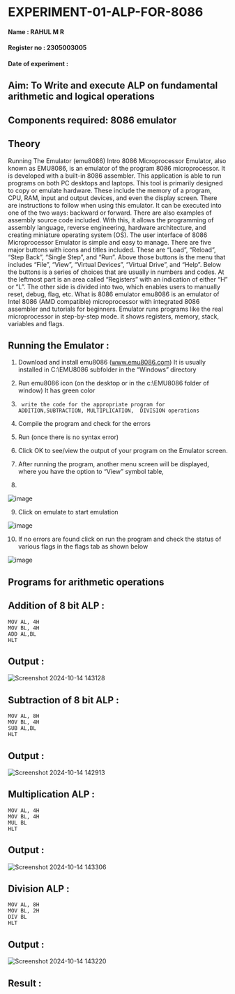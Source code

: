 # EXPERIMENT-01-ALP-FOR-8086
#### Name : RAHUL M R 
#### Register no : 2305003005
#### Date of experiment :





## Aim: To Write and execute ALP on fundamental arithmetic and logical operations
## Components required: 8086  emulator 
## Theory 
Running The Emulator (emu8086) Intro 8086 Microprocessor Emulator, also known as EMU8086, is an emulator of the program 8086 microprocessor. It is developed with a built-in 8086 assembler. This application is able to run programs on both PC desktops and laptops. This tool is primarily designed to copy or emulate hardware. These include the memory of a program, CPU, RAM, input and output devices, and even the display screen. There are instructions to follow when using this emulator. It can be executed into one of the two ways: backward or forward. There are also examples of assembly source code included. With this, it allows the programming of assembly language, reverse engineering, hardware architecture, and creating miniature operating system (OS). The user interface of 8086 Microprocessor Emulator is simple and easy to manage. There are five major buttons with icons and titles included. These are “Load”, “Reload”, “Step Back”, “Single Step”, and “Run”. Above those buttons is the menu that includes “File”, “View”, “Virtual Devices”, “Virtual Drive”, and “Help”. Below the buttons is a series of choices that are usually in numbers and codes. At the leftmost part is an area called “Registers” with an indication of either “H” or “L”. The other side is divided into two, which enables users to manually reset, debug, flag, etc. What is 8086 emulator emu8086 is an emulator of Intel 8086 (AMD compatible) microprocessor with integrated 8086 assembler and tutorials for beginners. Emulator runs programs like the real microprocessor in step-by-step mode. it shows registers, memory, stack, variables and flags.


## Running the Emulator :
1.	Download and install emu8086 (www.emu8086.com) It is usually installed in C:\EMU8086 subfolder in the “Windows” directory
2.	  Run  emu8086 icon (on the desktop or in the c:\EMU8086 folder of window) It has green color 
 
 
3.		write the code for the appropriate program for ADDITION,SUBTRACTION, MULTIPLICATION,  DIVISION operations 

4.	 Compile the program and check for the errors 
5.	Run (once there is no syntax error) 

6.	Click OK to see/view the output of your program on the Emulator screen. 


7.	After running the program, another menu screen will be displayed, where you have the option to “View” symbol table,
8.	 


![image](https://user-images.githubusercontent.com/36288975/189273263-d65baae9-4b8f-4723-afb3-c0ffa4052b04.png)











9.	Click on emulate to start emulation 








![image](https://user-images.githubusercontent.com/36288975/189273273-9bb36ec1-e2e8-4892-8d35-37707332bfdc.png)








10.	If no errors are found click on run the program and check the status of various flags in the flags tab as shown below 






![image](https://user-images.githubusercontent.com/36288975/189273277-113a2a33-4a40-4ff8-95a5-ecd3a1f504fe.png)







## Programs for arithmetic  operations

## Addition of 8 bit ALP : 
```
MOV AL, 4H
MOV BL, 4H
ADD AL,BL
HLT
```
## Output :
 ![Screenshot 2024-10-14 143128](https://github.com/user-attachments/assets/1b21486a-7760-4f3c-964f-a65a0f0eb9ee)

## Subtraction of 8 bit ALP :
```
MOV AL, 8H
MOV BL, 4H
SUB AL,BL
HLT
```
## Output : 
![Screenshot 2024-10-14 142913](https://github.com/user-attachments/assets/250b2758-c21f-4b3c-bfd6-ec0ddc7a6bb1)

## Multiplication ALP :
```
MOV AL, 4H
MOV BL, 4H
MUL BL
HLT
```
 ## Output :  
![Screenshot 2024-10-14 143306](https://github.com/user-attachments/assets/81b5c96b-b8f7-4242-a38d-61be38e64db3)


## Division ALP : 
```
MOV AL, 8H
MOV BL, 2H
DIV BL
HLT
```
## Output :  
![Screenshot 2024-10-14 143220](https://github.com/user-attachments/assets/3ae21332-3222-4757-aa5b-e3d4da5d9d7a)


## Result :
 








